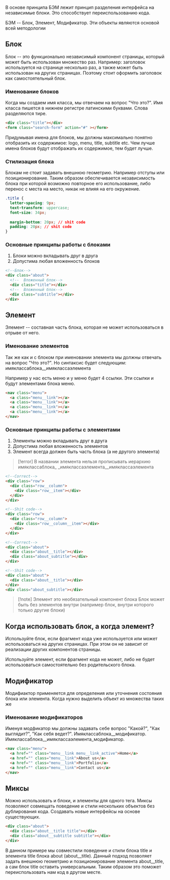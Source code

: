 В основе принципа БЭМ лежит принцип разделения интерфейса на независимые блоки. Это способствует переиспользованию кода.

БЭМ -- Блок, Элемент, Модификатор. Эти объекты являются основой всей методологии

## Блок
Блок -- это функционально независимый компонент страницы, который может быть использован множество раз.
Например: заголовок используется на странице несколько раз, а также может быть использован на других страницах. Поэтому стоит оформить заголовок как самостоятельный блок. 
### Именование блоков
Когда мы создаем имя класса, мы отвечаем на вопрос "Что это?". Имя класса пишется в нижнем регистре латинскими буквами. Слова разделяются тире.
```html
<div class="title"></div>  
<form class="search-form" action="#" ></form>
```
Придумывая имена для блоков, мы должны максимально понятно отобразить их содержимое: logo, menu, title, subtitle etc. 
Чем лучше имена блоков будут отображать их содержимое, тем будет лучше.
### Стилизация блока
Блокам не стоит задавать внешнюю геометрию. Например отступы или позиционирование. Таким образом обеспечивается независимость блока при которой возможно повторное его использование, либо перенос с места на место, никак не влияя на его окружение.
```css
.title {  
  letter-spacing: 9px;  
  text-transform: uppercase;  
  font-size: 34px;  
  
  margin-bottom: 20px; // shit code  
  padding: 20px; // shit code  
}
```
### Основные принципы работы с блоками
1. Блоки можно вкладывать друг в друга
2. Допустима любая вложенность блоков
```html
<!--Блок-->  
<div class="about">  
  <!--  Вложенный блок-->  
  <div class="title"></div>  
  <!--  Вложенный блок-->  
  <div class="subtitle"></div>  
</div>
```
## Элемент
Элемент -- составная часть блока, которая не может использоваться в отрыве от него.
### Именование элементов
Так же как и с блоком при именовании элемента мы должны отвечать на вопрос "Что это?". Но синтаксис будет следующим:
имяклассаблока__имяклассаэлемента

Например у нас есть меню и у меню будет 4 ссылки.  Эти ссылки и будут элементами блока меню.
```html
<nav class="menu">  
  <a class="menu__link"></a>  
  <a class="menu__link"></a>  
  <a class="menu__link"></a>  
  <a class="menu__link"></a>  
</nav>
```

### Основные принципы работы с элементами
1. Элементы можно вкладывать друг в друга
2. Допустима любая вложенность элементов
3. Элемент всегда должен быть часть блока (а не другого элемента)
>[!error] В названии элемента нельзя прописывать иерархию 
>имяклассаблока_ _имяклассаэлемента__имяклассаэлемента

```html
<!--Correct-->  
<div class="row">  
  <div class="row__column">  
    <div class="row__item"></div>  
  </div>  
</div>

<!--Shit code-->  
<div class="row">  
  <div class="row__column">  
    <div class="row__column__item"></div>  
  </div>  
</div>
```

```html
<!--Correct-->  
<div class="about">  
  <div class="about__title"></div>  
  <div class="about_subtitle"></div>  
</div>

<!--Shit code-->  
<div class="about">  
  <div class="about__title"></div>  
</div>
<div class="about_subtitle"></div>  
```

>[!note] Элемент это необязательный компонент блока
>Блок может быть без элементов внутри (например блок, внутри которого только другие блоки)

## Когда использовать блок, а когда элемент?
Используйте блок, если фрагмент кода уже используется или может использоваться на других страницах. При этом он не зависит от реализации других компонентов страницы.

Используйте элемент, если фрагмент кода не может, либо не будет использоваться самостоятельно без родительского блока.
## Модификатор
Модифиактор применяется для определения или уточнения состояния блока или элемента. Когда нужно выделить объект из множества таких же
### Именование модификаторов
Именуя модфикатор мы должны задавать себе вопрос "Какой?", "Как выглядит?", "Как себя ведет?". 
Имяклассаблока__модификатор.
Имяклассаблока__имяклассаэлемента_модификатор.
```html
<nav class="menu">  
  <a href="" class="menu__link menu__link_active">Home</a>  
  <a href="" class="menu__link">About us</a>  
  <a href="" class="menu__link">Portfolio</a>  
  <a href="" class="menu__link">Contact us</a>  
</nav>
```

## Миксы
Можно использовать и блоки, и элементы для одного тега.
Миксы позволяют совмещать поведение и стили нескольких объектов без дублирования кода. Создавать новые интерфейсы на основе существующих.
```html
<div class="about">  
  <div class="about__title title"></div>  
  <div class="about__subtitle subtitle"></div>  
</div>
```
В данном примере мы совместили поведение и стили блока title и элемента title блока about (about__title). Данный подход позволяет задать внешнюю геометрию и позиционирование элемента about__title, а сам блок title оставить универсальным. Таким образом это поможет переиспользовать нам код в другом месте.